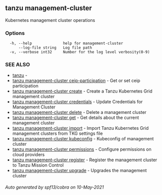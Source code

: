 ## tanzu management-cluster

Kubernetes management cluster operations

### Options

```
  -h, --help              help for management-cluster
      --log-file string   Log file path
  -v, --verbose int32     Number for the log level verbosity(0-9)
```

### SEE ALSO

* [tanzu](tanzu.md)	 - 
* [tanzu management-cluster ceip-participation](tanzu_management-cluster_ceip-participation.md)	 - Get or set ceip participation
* [tanzu management-cluster create](tanzu_management-cluster_create.md)	 - Create a Tanzu Kubernetes Grid management cluster
* [tanzu management-cluster credentials](tanzu_management-cluster_credentials.md)	 - Update Credentials for Management Cluster
* [tanzu management-cluster delete](tanzu_management-cluster_delete.md)	 - Delete a management cluster
* [tanzu management-cluster get](tanzu_management-cluster_get.md)	 - Get details about the current management cluster
* [tanzu management-cluster import](tanzu_management-cluster_import.md)	 - Import Tanzu Kubernetes Grid management clusters from TKG settings file
* [tanzu management-cluster kubeconfig](tanzu_management-cluster_kubeconfig.md)	 - Kubeconfig of management cluster
* [tanzu management-cluster permissions](tanzu_management-cluster_permissions.md)	 - Configure permissions on cloud providers
* [tanzu management-cluster register](tanzu_management-cluster_register.md)	 - Register the management cluster to Tanzu Mission Control
* [tanzu management-cluster upgrade](tanzu_management-cluster_upgrade.md)	 - Upgrades the management cluster

###### Auto generated by spf13/cobra on 10-May-2021
